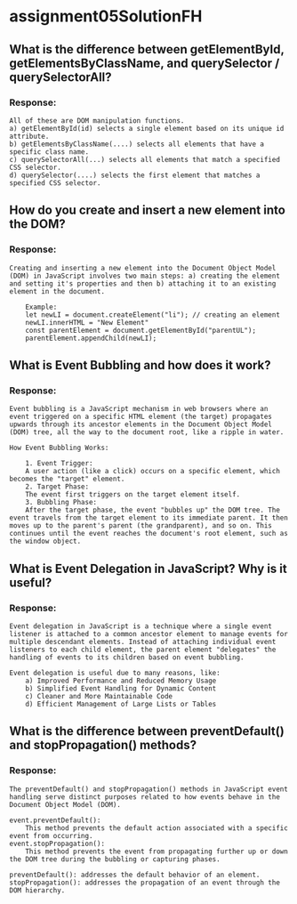 # assignment05SolutionFH

## What is the difference between getElementById, getElementsByClassName, and querySelector / querySelectorAll?

### Response:

    All of these are DOM manipulation functions.
    a) getElementById(id) selects a single element based on its unique id attribute.
    b) getElementsByClassName(....) selects all elements that have a specific class name.
    c) querySelectorAll(...) selects all elements that match a specified CSS selector.
    d) querySelector(....) selects the first element that matches a specified CSS selector.

## How do you create and insert a new element into the DOM?

### Response:

    Creating and inserting a new element into the Document Object Model (DOM) in JavaScript involves two main steps: a) creating the element and setting it's properties and then b) attaching it to an existing element in the document.

        Example:
        let newLI = document.createElement("li"); // creating an element
        newLI.innerHTML = "New Element"
        const parentElement = document.getElementById("parentUL");
        parentElement.appendChild(newLI);

## What is Event Bubbling and how does it work?

### Response:

    Event bubbling is a JavaScript mechanism in web browsers where an event triggered on a specific HTML element (the target) propagates upwards through its ancestor elements in the Document Object Model (DOM) tree, all the way to the document root, like a ripple in water.

    How Event Bubbling Works:

        1. Event Trigger:
        A user action (like a click) occurs on a specific element, which becomes the "target" element.
        2. Target Phase:
        The event first triggers on the target element itself.
        3. Bubbling Phase:
        After the target phase, the event "bubbles up" the DOM tree. The event travels from the target element to its immediate parent. It then moves up to the parent's parent (the grandparent), and so on. This continues until the event reaches the document's root element, such as the window object.

## What is Event Delegation in JavaScript? Why is it useful?

### Response:

    Event delegation in JavaScript is a technique where a single event listener is attached to a common ancestor element to manage events for multiple descendant elements. Instead of attaching individual event listeners to each child element, the parent element "delegates" the handling of events to its children based on event bubbling.

    Event delegation is useful due to many reasons, like:
        a) Improved Performance and Reduced Memory Usage
        b) Simplified Event Handling for Dynamic Content
        c) Cleaner and More Maintainable Code
        d) Efficient Management of Large Lists or Tables

## What is the difference between preventDefault() and stopPropagation() methods?

### Response:

    The preventDefault() and stopPropagation() methods in JavaScript event handling serve distinct purposes related to how events behave in the Document Object Model (DOM).

    event.preventDefault():
        This method prevents the default action associated with a specific event from occurring.
    event.stopPropagation():
        This method prevents the event from propagating further up or down the DOM tree during the bubbling or capturing phases.

    preventDefault(): addresses the default behavior of an element.
    stopPropagation(): addresses the propagation of an event through the DOM hierarchy.
